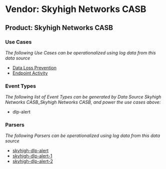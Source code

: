 Vendor: Skyhigh Networks CASB
=============================
Product: Skyhigh Networks CASB
------------------------------

### Use Cases

_The following Use Cases can be operationalized using log data from this data source_

* [Data Loss Prevention](../UseCases/usecase_data_loss_prevention.md)
* [Endpoint Activity](../UseCases/usecase_endpoint_activity.md)


### Event Types

_The following list of Event Types can be generated by Data Source Skyhigh Networks CASB_Skyhigh Networks CASB, and power the use cases above:_

- dlp-alert


### Parsers

_The following Parsers can be operationalized using log data from this data source_

* [skyhigh-dlp-alert](../Parsers/parserContent_skyhigh-dlp-alert.md)
* [skyhigh-dlp-alert-1](../Parsers/parserContent_skyhigh-dlp-alert-1.md)
* [skyhigh-dlp-alert-2](../Parsers/parserContent_skyhigh-dlp-alert-2.md)
